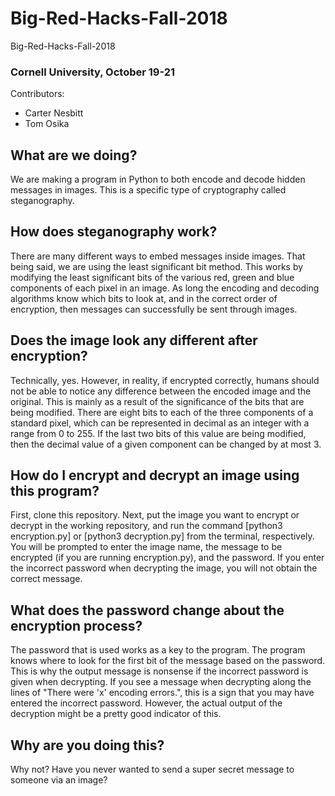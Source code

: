 # Big-Red-Hacks-Fall-2018

Big-Red-Hacks-Fall-2018

### Cornell University, October 19-21
Contributors:
* Carter Nesbitt
* Tom Osika

## What are we doing?

We are making a program in Python to both encode and decode hidden messages in images. This is a specific type of cryptography called steganography.

## How does steganography work?

There are many different ways to embed messages inside images. That being said, we are using the least significant bit method. This works by modifying the least significant bits of the various red, green and blue components of each pixel in an image. As long the encoding and decoding algorithms know which bits to look at, and in the correct order of encryption, then messages can successfully be sent through images. 

## Does the image look any different after encryption?

Technically, yes. However, in reality, if encrypted correctly, humans should not be able to notice any difference between the encoded image and the original. This is mainly as a result of the significance of the bits that are being modified. There are eight bits to each of the three components of a standard pixel, which can be represented in decimal as an integer with a range from 0 to 255. If the last two bits of this value are being modified, then the decimal value of a given component can be changed by at most 3.

## How do I encrypt and decrypt an image using this program?

First, clone this repository. Next, put the image you want to encrypt or decrypt in the working repository, and run the command [python3 encryption.py] or [python3 decryption.py] from the terminal, respectively. You will be prompted to enter the image name, the message to be encrypted (if you are running encryption.py), and the password. If you enter the incorrect password when decrypting the image, you will not obtain the correct message.

## What does the password change about the encryption process?

The password that is used works as a key to the program. The program knows where to look for the first bit of the message based on the password. This is why the output message is nonsense if the incorrect password is given when decrypting. If you see a message when decrypting along the lines of "There were 'x' encoding errors.", this is a sign that you may have entered the incorrect password. However, the actual output of the decryption might be a pretty good indicator of this.

## Why are you doing this?

Why not? Have you never wanted to send a super secret message to someone via an image?
